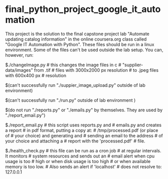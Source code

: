 # final_python_project_google_it_automation

This project is the solution to the final capstone project lab 
"Automate updating catalog information" in the online coursera.org 
class called "Google IT Automation with Python". These files 
should be run in a linux environment. Some of the files 
can't be used outside the lab setup. You can, however, run:

$./changeImage.py 		# this changes the image files in  c
                               # "supplier-data/images" from .tif
                               # files with 3000x2000 px resolution
                               # to .jpeg files with 600x400 px 
                               # resolution

$(can't successfully run "./suppier_image_upload.py" outside of lab environment)

$(can't successfully run "./run.py" outside of lab environment )

$(do not run "./reports.py" or "./emails.py" by themselves. They are used by "./report_email.py")

$./report_email.py		# this script uses reports.py and 
				# emails.py and creates a report 
				# in pdf format, putting a copy at:
				# /tmp/processed.pdf (or place of 
				# your choice) and generating and 
				# sending an email to the address 
				# of your choice and attaching a
				# report with the 'processed.pdf'
				# file.
				
$./health_check.py		# this file can be run as a cron job
				# at regular intervals. It monitors 
				# system resources and sends out an 
				# email alert when cpu usage is too 
				# high or when disk usage is too high
				# or when available memory is too low.
				# Also sends an alert if 'localhost' 
				# does not resolve to: 127.0.0.1
				







